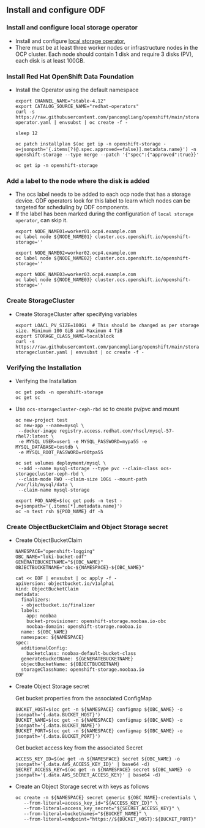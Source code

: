## Install and configure ODF

### Install and configure local storage operator
* Install and configure [local storage operator](https://github.com/pancongliang/openshift/blob/main/storage/local-sc/readme.md),
* There must be at least three worker nodes or infrastructure nodes in the OCP cluster. Each node should contain 1 disk and require 3 disks (PV), each disk is at least 100GB.
  
### Install Red Hat OpenShift Data Foundation
* Install the Operator using the default namespace
  ```
  export CHANNEL_NAME="stable-4.12"
  export CATALOG_SOURCE_NAME="redhat-operators"
  curl -s https://raw.githubusercontent.com/pancongliang/openshift/main/storage/odf/01-operator.yaml | envsubst | oc create -f -

  sleep 12
  
  oc patch installplan $(oc get ip -n openshift-storage -o=jsonpath='{.items[?(@.spec.approved==false)].metadata.name}') -n openshift-storage --type merge --patch '{"spec":{"approved":true}}'

  oc get ip -n openshift-storage
  ```


### Add a label to the node where the disk is added
* The ocs label needs to be added to each ocp node that has a storage device. ODF operators look for this label to learn which nodes can be targeted for scheduling by ODF components.
* If the label has been marked during the configuration of `local storage operator`, can skip it.
  ```
  export NODE_NAME01=worker01.ocp4.example.com
  oc label node ${NODE_NAME01} cluster.ocs.openshift.io/openshift-storage=''

  export NODE_NAME02=worker02.ocp4.example.com
  oc label node ${NODE_NAME02} cluster.ocs.openshift.io/openshift-storage=''

  export NODE_NAME03=worker03.ocp4.example.com
  oc label node ${NODE_NAME03} cluster.ocs.openshift.io/openshift-storage=''
  ```

### Create StorageCluster
* Create StorageCluster after specifying variables
  ```
  export LOACL_PV_SIZE=100Gi  # This should be changed as per storage size. Minimum 100 GiB and Maximum 4 TiB
  export STORAGE_CLASS_NAME=localblock
  curl -s https://raw.githubusercontent.com/pancongliang/openshift/main/storage/odf/02-storagecluster.yaml | envsubst | oc create -f -
  ```

### Verifying the Installation
* Verifying the Installation
  ```
  oc get pods -n openshift-storage
  oc get sc
  ```
  
* Use `ocs-storagecluster-ceph-rbd` sc to create pv/pvc and mount
  ```
  oc new-project test
  oc new-app --name=mysql \
   --docker-image registry.access.redhat.com/rhscl/mysql-57-rhel7:latest \
   -e MYSQL_USER=user1 -e MYSQL_PASSWORD=mypa55 -e MYSQL_DATABASE=testdb \
   -e MYSQL_ROOT_PASSWORD=r00tpa55

  oc set volumes deployment/mysql \
   --add --name mysql-storage --type pvc --claim-class ocs-storagecluster-ceph-rbd \
   --claim-mode RWO --claim-size 10Gi --mount-path /var/lib/mysql/data \
   --claim-name mysql-storage

  export POD_NAME=$(oc get pods -n test -o=jsonpath='{.items[*].metadata.name}')
  oc -n test rsh ${POD_NAME} df -h
  ```

### Create ObjectBucketClaim and Object Storage secret 
* Create ObjectBucketClaim
   ```
   NAMESPACE="openshift-logging"
   OBC_NAME="loki-bucket-odf"
   GENERATEBUCKETNAME="${OBC_NAME}"
   OBJECTBUCKETNAME="obc-${NAMESPACE}-${OBC_NAME}"
   ```
   ```
   cat << EOF | envsubst | oc apply -f -
   apiVersion: objectbucket.io/v1alpha1
   kind: ObjectBucketClaim
   metadata:
     finalizers:
     - objectbucket.io/finalizer
     labels:
       app: noobaa
       bucket-provisioner: openshift-storage.noobaa.io-obc
       noobaa-domain: openshift-storage.noobaa.io
     name: ${OBC_NAME}
     namespace: ${NAMESPACE}
   spec:
     additionalConfig:
       bucketclass: noobaa-default-bucket-class
     generateBucketName: ${GENERATEBUCKETNAME}
     objectBucketName: ${OBJECTBUCKETNAM}
     storageClassName: openshift-storage.noobaa.io
   EOF
   ```

* Create Object Storage secret

  Get bucket properties from the associated ConfigMap
   ```
   BUCKET_HOST=$(oc get -n ${NAMESPACE} configmap ${OBC_NAME} -o jsonpath='{.data.BUCKET_HOST}')
   BUCKET_NAME=$(oc get -n ${NAMESPACE} configmap ${OBC_NAME} -o jsonpath='{.data.BUCKET_NAME}')
   BUCKET_PORT=$(oc get -n ${NAMESPACE} configmap ${OBC_NAME} -o jsonpath='{.data.BUCKET_PORT}')
   ```
  Get bucket access key from the associated Secret
   ```
   ACCESS_KEY_ID=$(oc get -n ${NAMESPACE} secret ${OBC_NAME} -o jsonpath='{.data.AWS_ACCESS_KEY_ID}' | base64 -d)
   SECRET_ACCESS_KEY=$(oc get -n ${NAMESPACE} secret ${OBC_NAME} -o jsonpath='{.data.AWS_SECRET_ACCESS_KEY}' | base64 -d)
   ```
* Create an Object Storage secret with keys as follows
   ```
   oc create -n ${NAMESPACE} secret generic ${OBC_NAME}-credentials \
      --from-literal=access_key_id="${ACCESS_KEY_ID}" \
      --from-literal=access_key_secret="${SECRET_ACCESS_KEY}" \
      --from-literal=bucketnames="${BUCKET_NAME}" \
      --from-literal=endpoint="https://${BUCKET_HOST}:${BUCKET_PORT}"
   ```

